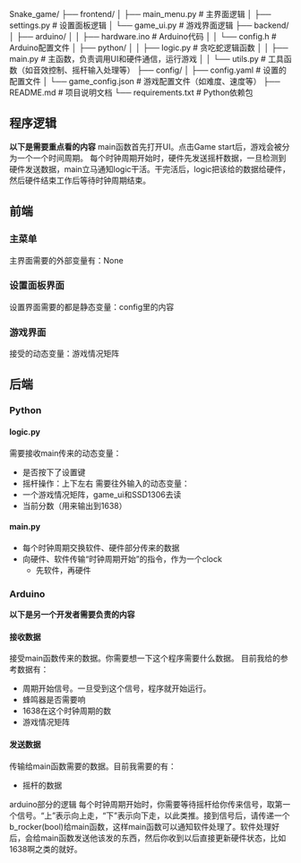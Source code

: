 Snake_game/
├── frontend/
│   ├── main_menu.py     # 主界面逻辑
│   ├── settings.py      # 设置面板逻辑
│   └── game_ui.py       # 游戏界面逻辑
├── backend/
│   ├── arduino/
│   │   ├── hardware.ino # Arduino代码
│   │   └── config.h     # Arduino配置文件
│   ├── python/
│   │   ├── logic.py     # 贪吃蛇逻辑函数
│   │   ├── main.py      # 主函数，负责调用UI和硬件通信，运行游戏
│   │   └── utils.py     # 工具函数（如音效控制、摇杆输入处理等）
├── config/
│   ├── config.yaml      # 设置的配置文件
│   └── game_config.json # 游戏配置文件（如难度、速度等）
├── README.md            # 项目说明文档
└── requirements.txt     # Python依赖包

## 程序逻辑
**以下是需要重点看的内容**
main函数首先打开UI。点击Game start后，游戏会被分为一个一个时间周期。
每个时钟周期开始时，硬件先发送摇杆数据，一旦检测到硬件发送数据，main立马通知logic干活。干完活后，logic把该给的数据给硬件，然后硬件结束工作后等待时钟周期结束。

## 前端

### 主菜单
主界面需要的外部变量有：None

### 设置面板界面
设置界面需要的都是静态变量：config里的内容

### 游戏界面
接受的动态变量：游戏情况矩阵

## 后端

### Python
#### logic.py
需要接收main传来的动态变量：
- 是否按下了设置键
- 摇杆操作：上下左右
需要往外输入的动态变量：
- 一个游戏情况矩阵，game_ui和SSD1306去读
- 当前分数（用来输出到1638）

#### main.py
- 每个时钟周期交换软件、硬件部分传来的数据
- 向硬件、软件传输“时钟周期开始”的指令，作为一个clock
  - 先软件，再硬件
  
### Arduino
**以下是另一个开发者需要负责的内容**
#### 接收数据
接受main函数传来的数据。你需要想一下这个程序需要什么数据。
目前我给的参考数据有：
- 周期开始信号。一旦受到这个信号，程序就开始运行。
- 蜂鸣器是否需要响
- 1638在这个时钟周期的数
- 游戏情况矩阵

#### 发送数据
传输给main函数需要的数据。目前我需要的有：
- 摇杆的数据

arduino部分的逻辑
每个时钟周期开始时，你需要等待摇杆给你传来信号，取第一个信号。“上”表示向上走，“下”表示向下走，以此类推。接到信号后，请传递一个b_rocker(bool)给main函数，这样main函数可以通知软件处理了。软件处理好后，会给main函数发送他该发的东西，然后你收到以后直接更新硬件状态，比如1638啊之类的就好。